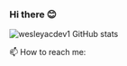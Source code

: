 ### Hi there 😊


![wesleyacdev1 GitHub stats](https://github-readme-stats.vercel.app/api?username=wesleyacdev1&count_private=true&hide_title=false&show_icons=true&inclued_all_commits=true&show_owner=false&custom_title=My%20Stats&theme=calm)


📫 How to reach me:


